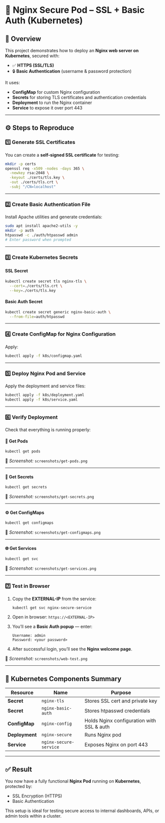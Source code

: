 # 🧰 Nginx Secure Pod – SSL + Basic Auth (Kubernetes)

## 📖 Overview

This project demonstrates how to deploy an **Nginx web server on Kubernetes**, secured with:

* ✅ **HTTPS (SSL/TLS)**
* 🔒 **Basic Authentication** (username & password protection)

It uses:

* **ConfigMap** for custom Nginx configuration
* **Secrets** for storing TLS certificates and authentication credentials
* **Deployment** to run the Nginx container
* **Service** to expose it over port 443

---

## ⚙️ Steps to Reproduce

### 1️⃣ Generate SSL Certificates

You can create a **self-signed SSL certificate** for testing:

```bash
mkdir -p certs
openssl req -x509 -nodes -days 365 \
  -newkey rsa:2048 \
  -keyout ./certs/tls.key \
  -out ./certs/tls.crt \
  -subj "/CN=localhost"
```

---

### 2️⃣ Create Basic Authentication File

Install Apache utilities and generate credentials:

```bash
sudo apt install apache2-utils -y
mkdir -p auth
htpasswd -c ./auth/htpasswd admin
# Enter password when prompted
```

---

### 3️⃣ Create Kubernetes Secrets

#### SSL Secret

```bash
kubectl create secret tls nginx-tls \
  --cert=./certs/tls.crt \
  --key=./certs/tls.key
```

#### Basic Auth Secret

```bash
kubectl create secret generic nginx-basic-auth \
  --from-file=auth/htpasswd
```

---

### 4️⃣ Create ConfigMap for Nginx Configuration

Apply:

```bash
kubectl apply -f k8s/configmap.yaml
```

---

### 5️⃣ Deploy Nginx Pod and Service

Apply the deployment and service files:

```bash
kubectl apply -f k8s/deployment.yaml
kubectl apply -f k8s/service.yaml
```

---

### 6️⃣ Verify Deployment

Check that everything is running properly:

#### 🧩 Get Pods

```bash
kubectl get pods
```

📸 *Screenshot:* `screenshots/get-pods.png`

---

#### 🔐 Get Secrets

```bash
kubectl get secrets
```

📸 *Screenshot:* `screenshots/get-secrets.png`

---

#### ⚙️ Get ConfigMaps

```bash
kubectl get configmaps
```

📸 *Screenshot:* `screenshots/get-configmaps.png`

---

#### 🌐 Get Services

```bash
kubectl get svc
```

📸 *Screenshot:* `screenshots/get-services.png`

---

### 7️⃣ Test in Browser

1. Copy the **EXTERNAL-IP** from the service:

   ```bash
   kubectl get svc nginx-secure-service
   ```

2. Open in browser:
   `https://<EXTERNAL-IP>`

3. You’ll see a **Basic Auth popup** — enter:

   ```
   Username: admin
   Password: <your password>
   ```

4. After successful login, you’ll see the **Nginx welcome page**.

📸 *Screenshot:* `screenshots/web-test.png`

---

## 🧩 Kubernetes Components Summary

| Resource       | Name                   | Purpose                                   |
| -------------- | ---------------------- | ----------------------------------------- |
| **Secret**     | `nginx-tls`            | Stores SSL cert and private key           |
| **Secret**     | `nginx-basic-auth`     | Stores htpasswd credentials               |
| **ConfigMap**  | `nginx-config`         | Holds Nginx configuration with SSL & auth |
| **Deployment** | `nginx-secure`         | Runs Nginx pod                            |
| **Service**    | `nginx-secure-service` | Exposes Nginx on port 443                 |

---

## ✅ Result

You now have a fully functional **Nginx Pod** running on **Kubernetes**, protected by:

* SSL Encryption (HTTPS)
* Basic Authentication

This setup is ideal for testing secure access to internal dashboards, APIs, or admin tools within a cluster.
